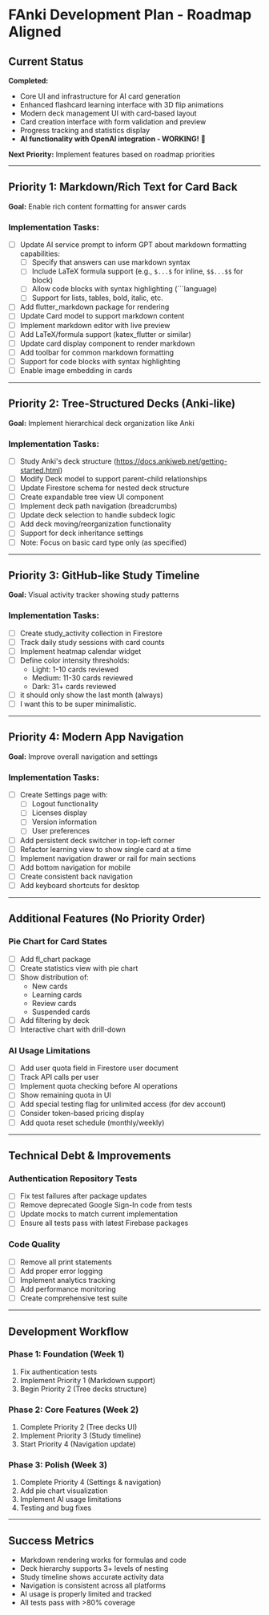 # FAnki Development Plan - Roadmap Aligned

## Current Status
**Completed:**
- Core UI and infrastructure for AI card generation
- Enhanced flashcard learning interface with 3D flip animations
- Modern deck management UI with card-based layout
- Card creation interface with form validation and preview
- Progress tracking and statistics display
- **AI functionality with OpenAI integration - WORKING!** 🚀

**Next Priority:** Implement features based on roadmap priorities

---

## Priority 1: Markdown/Rich Text for Card Back
**Goal:** Enable rich content formatting for answer cards

### Implementation Tasks:
- [ ] Update AI service prompt to inform GPT about markdown formatting capabilities:
  - [ ] Specify that answers can use markdown syntax
  - [ ] Include LaTeX formula support (e.g., `$...$` for inline, `$$...$$` for block)
  - [ ] Allow code blocks with syntax highlighting (```language)
  - [ ] Support for lists, tables, bold, italic, etc.
- [ ] Add flutter_markdown package for rendering
- [ ] Update Card model to support markdown content
- [ ] Implement markdown editor with live preview
- [ ] Add LaTeX/formula support (katex_flutter or similar)
- [ ] Update card display component to render markdown
- [ ] Add toolbar for common markdown formatting
- [ ] Support for code blocks with syntax highlighting
- [ ] Enable image embedding in cards

---

## Priority 2: Tree-Structured Decks (Anki-like)
**Goal:** Implement hierarchical deck organization like Anki

### Implementation Tasks:
- [ ] Study Anki's deck structure (https://docs.ankiweb.net/getting-started.html)
- [ ] Modify Deck model to support parent-child relationships
- [ ] Update Firestore schema for nested deck structure
- [ ] Create expandable tree view UI component
- [ ] Implement deck path navigation (breadcrumbs)
- [ ] Update deck selection to handle subdeck logic
- [ ] Add deck moving/reorganization functionality
- [ ] Support for deck inheritance settings
- [ ] Note: Focus on basic card type only (as specified)

---

## Priority 3: GitHub-like Study Timeline
**Goal:** Visual activity tracker showing study patterns

### Implementation Tasks:
- [ ] Create study_activity collection in Firestore
- [ ] Track daily study sessions with card counts
- [ ] Implement heatmap calendar widget
- [ ] Define color intensity thresholds:
  - Light: 1-10 cards reviewed
  - Medium: 11-30 cards reviewed  
  - Dark: 31+ cards reviewed
- [ ] it should only show the last month (always)
- [ ] I want this to be super minimalistic.

---

## Priority 4: Modern App Navigation
**Goal:** Improve overall navigation and settings

### Implementation Tasks:
- [ ] Create Settings page with:
  - [ ] Logout functionality
  - [ ] Licenses display
  - [ ] Version information
  - [ ] User preferences
- [ ] Add persistent deck switcher in top-left corner
- [ ] Refactor learning view to show single card at a time
- [ ] Implement navigation drawer or rail for main sections
- [ ] Add bottom navigation for mobile
- [ ] Create consistent back navigation
- [ ] Add keyboard shortcuts for desktop

---

## Additional Features (No Priority Order)

### Pie Chart for Card States
- [ ] Add fl_chart package
- [ ] Create statistics view with pie chart
- [ ] Show distribution of:
  - New cards
  - Learning cards
  - Review cards
  - Suspended cards
- [ ] Add filtering by deck
- [ ] Interactive chart with drill-down

### AI Usage Limitations
- [ ] Add user quota field in Firestore user document
- [ ] Track API calls per user
- [ ] Implement quota checking before AI operations
- [ ] Show remaining quota in UI
- [ ] Add special testing flag for unlimited access (for dev account)
- [ ] Consider token-based pricing display
- [ ] Add quota reset schedule (monthly/weekly)

---

## Technical Debt & Improvements

### Authentication Repository Tests
- [ ] Fix test failures after package updates
- [ ] Remove deprecated Google Sign-In code from tests
- [ ] Update mocks to match current implementation
- [ ] Ensure all tests pass with latest Firebase packages

### Code Quality
- [ ] Remove all print statements
- [ ] Add proper error logging
- [ ] Implement analytics tracking
- [ ] Add performance monitoring
- [ ] Create comprehensive test suite

---

## Development Workflow

### Phase 1: Foundation (Week 1)
1. Fix authentication tests
2. Implement Priority 1 (Markdown support)
3. Begin Priority 2 (Tree decks structure)

### Phase 2: Core Features (Week 2)
1. Complete Priority 2 (Tree decks UI)
2. Implement Priority 3 (Study timeline)
3. Start Priority 4 (Navigation update)

### Phase 3: Polish (Week 3)
1. Complete Priority 4 (Settings & navigation)
2. Add pie chart visualization
3. Implement AI usage limitations
4. Testing and bug fixes

---

## Success Metrics
- Markdown rendering works for formulas and code
- Deck hierarchy supports 3+ levels of nesting
- Study timeline shows accurate activity data
- Navigation is consistent across all platforms
- AI usage is properly limited and tracked
- All tests pass with >80% coverage